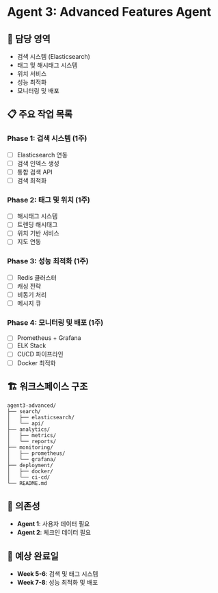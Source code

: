 # Agent 3: Advanced Features Agent

## 🎯 담당 영역
- 검색 시스템 (Elasticsearch)
- 태그 및 해시태그 시스템
- 위치 서비스
- 성능 최적화
- 모니터링 및 배포

## 📋 주요 작업 목록

### Phase 1: 검색 시스템 (1주)
- [ ] Elasticsearch 연동
- [ ] 검색 인덱스 생성
- [ ] 통합 검색 API
- [ ] 검색 최적화

### Phase 2: 태그 및 위치 (1주)
- [ ] 해시태그 시스템
- [ ] 트렌딩 해시태그
- [ ] 위치 기반 서비스
- [ ] 지도 연동

### Phase 3: 성능 최적화 (1주)
- [ ] Redis 클러스터
- [ ] 캐싱 전략
- [ ] 비동기 처리
- [ ] 메시지 큐

### Phase 4: 모니터링 및 배포 (1주)
- [ ] Prometheus + Grafana
- [ ] ELK Stack
- [ ] CI/CD 파이프라인
- [ ] Docker 최적화

## 🏗️ 워크스페이스 구조
```
agent3-advanced/
├── search/
│   ├── elasticsearch/
│   └── api/
├── analytics/
│   ├── metrics/
│   └── reports/
├── monitoring/
│   ├── prometheus/
│   └── grafana/
├── deployment/
│   ├── docker/
│   └── ci-cd/
└── README.md
```

## 🔗 의존성
- **Agent 1**: 사용자 데이터 필요
- **Agent 2**: 체크인 데이터 필요

## 📅 예상 완료일
- **Week 5-6**: 검색 및 태그 시스템
- **Week 7-8**: 성능 최적화 및 배포
